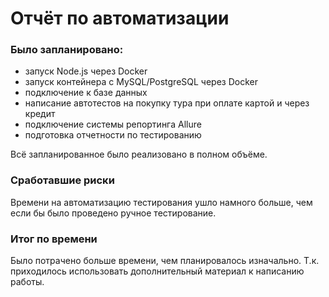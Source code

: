 # Отчёт по автоматизации

### Было запланировано:
- запуск Node.js через Docker
- запуск контейнера с MySQL/PostgreSQL через Docker
- подключение к базе данных
- написание автотестов на покупку тура при оплате картой и через кредит
- подключение системы репортинга Allure
- подготовка отчетности по тестированию 

Всё запланированное было реализовано в полном объёме.

### Сработавшие риски

Времени на автоматизацию тестирования  ушло намного больше, чем если бы было проведено ручное тестирование.


### Итог по времени

Было потрачено  больше времени, чем планировалось изначально. T.к. приходилось использовать дополнительный материал к написанию работы.